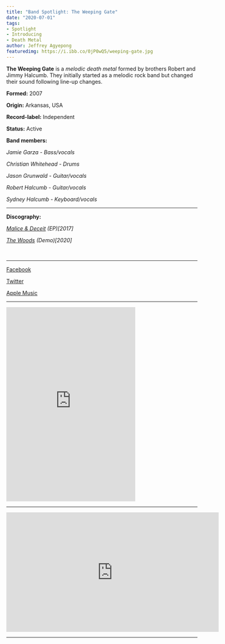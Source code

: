 ```yaml
---
title: "Band Spotlight: The Weeping Gate"
date: "2020-07-01"
tags:
- Spotlight
- Introducing
- Death Metal
author: Jeffrey Agyepong
featuredimg: https://i.ibb.co/0jP0wQ5/weeping-gate.jpg
---
```


**The Weeping Gate** is a _melodic death metal_ formed by brothers Robert and Jimmy Halcumb. They initially started as a melodic rock band but changed their sound following line-up changes.

**Formed:** 2007

**Origin:** Arkansas, USA

**Record-label:** Independent

**Status:** Active

**Band members:**

_Jamie Garza - Bass/vocals_

_Christian Whitehead - Drums_

_Jason Grunwald - Guitar/vocals_

_Robert Halcumb - Guitar/vocals_

_Sydney Halcumb - Keyboard/vocals_

<hr>

**Discography:**

_[Malice & Deceit](https://music.apple.com/ca/album/malice-deceit-ep/1222148370) (EP)\[2017\]_

_[The Woods](https://theweepinggate.bandcamp.com/releases) (Demo)\[2020\]_

 <hr>

[Facebook](https://web.facebook.com/theweepinggate)

[Twitter](https://twitter.com/theweepinggate)

[Apple Music](https://music.apple.com/ca/artist/the-weeping-gate/1222148371)

<hr>

<iframe style="border: 0; width: 340px; height: 512px;" src="https://bandcamp.com/EmbeddedPlayer/album=691458861/size=large/bgcol=333333/linkcol=0f91ff/transparent=true/" seamless><a href="https://theweepinggate.bandcamp.com/album/the-woods-demo">The Woods (Demo) by The Weeping Gate</a></iframe>

<hr>

<div class="video-container"><iframe src="https://www.youtube.com/embed/f-6QW1ZeBu0" width="560" height="315" frameborder="0"></iframe></div>

* * *


